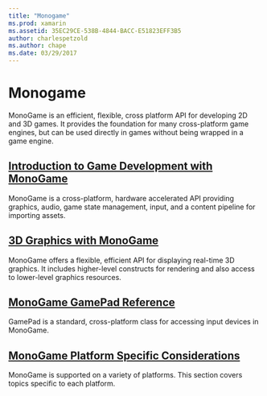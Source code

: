 ```yaml
---
title: "Monogame"
ms.prod: xamarin
ms.assetid: 35EC29CE-538B-4844-BACC-E51823EFF3B5
author: charlespetzold
ms.author: chape
ms.date: 03/29/2017
---
```

# Monogame

MonoGame is an efficient, flexible, cross platform API for developing 2D and 3D games. It provides the foundation for many cross-platform game engines, but can be used directly in games without being wrapped in a game engine.

## [Introduction to Game Development with MonoGame](~/graphics-games/monogame/introduction/index.md)

MonoGame is a cross-platform, hardware accelerated API providing graphics, audio, game state management, input, and a content pipeline for importing assets.

## [3D Graphics with MonoGame](~/graphics-games/monogame/3d/index.md)

MonoGame offers a flexible, efficient API for displaying real-time 3D graphics. It includes higher-level constructs for rendering and also access to lower-level graphics resources.

## [MonoGame GamePad Reference](~/graphics-games/monogame/input.md)

GamePad is a standard, cross-platform class for accessing input devices in MonoGame.

## [MonoGame Platform Specific Considerations](~/graphics-games/monogame/platforms/index.md)

MonoGame is supported on a variety of platforms. This section covers topics specific to each platform.

